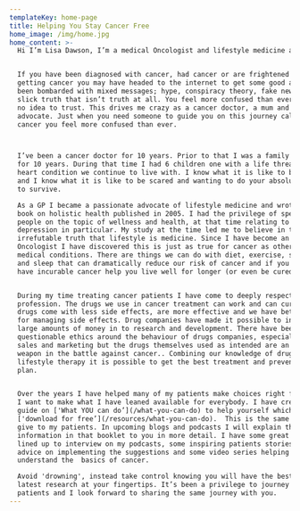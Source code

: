 ```yaml
---
templateKey: home-page
title: Helping You Stay Cancer Free
home_image: /img/home.jpg
home_content: >-
  Hi I’m Lisa Dawson, I’m a medical Oncologist and lifestyle medicine advocate.


  If you have been diagnosed with cancer, had cancer or are frightened of
  getting cancer you may have headed to the internet to get some good advice and
  been bombarded with mixed messages; hype, conspiracy theory, fake news and
  slick truth that isn’t truth at all. You feel more confused than ever and have
  no idea to trust. This drives me crazy as a cancer doctor, a mum and a patient
  advocate. Just when you need someone to guide you on this journey called
  cancer you feel more confused than ever.



  I’ve been a cancer doctor for 10 years. Prior to that I was a family doctor
  for 10 years. During that time I had 6 children one with a life threatening
  heart condition we continue to live with. I know what it is like to be busy
  and I know what it is like to be scared and wanting to do your absolute best
  to survive. 

  As a GP I became a passionate advocate of lifestyle medicine and wrote had a
  book on holistic health published in 2005. I had the privilege of speaking to
  people on the topic of wellness and health, at that time relating to
  depression in particular. My study at the time led me to believe in the
  irrefutable truth that lifestyle is medicine. Since I have become an
  Oncologist I have discovered this is just as true for cancer as other chronic
  medical conditions. There are things we can do with diet, exercise, self care
  and sleep that can dramatically reduce our risk of cancer and if you already
  have incurable cancer help you live well for longer (or even be cured).


  During my time treating cancer patients I have come to deeply respect my
  profession. The drugs we use in cancer treatment can work and can cure. Newer
  drugs come with less side effects, are more effective and we have better drugs
  for managing side effects. Drug companies have made it possible to invest
  large amounts of money in to research and development. There have been
  questionable ethics around the behaviour of drugs companies, especially around
  sales and marketing but the drugs themselves used as intended are an important
  weapon in the battle against cancer.. Combining our knowledge of drugs and
  lifestyle therapy it is possible to get the best treatment and prevention
  plan.


  Over the years I have helped many of my patients make choices right for them.
  I want to make what I have leaned available for everybody. I have created a
  guide on ['What YOU can do’](/what-you-can-do) to help yourself which you can
  ['download for free’](/resources/what-you-can-do).  This is the same guide I
  give to my patients. In upcoming blogs and podcasts I will explain the
  information in that booklet to you in more detail. I have some great people
  lined up to interview on my podcasts, some inspiring patients stories, great
  advice on implementing the suggestions and some video series helping you
  understand the  basics of cancer.

  Avoid 'drowning', instead take control knowing you will have the best and
  latest research at your fingertips. It’s been a privilege to journey with my
  patients and I look forward to sharing the same journey with you.
---
```


